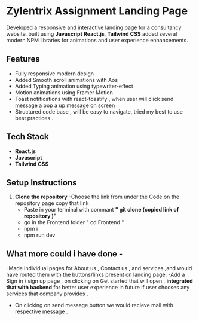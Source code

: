 # Zylentrix Assignment Landing Page

Developed a  responsive and interactive landing page for a consultancy website, built using **Javascript** **React.js**, **Tailwind CSS**
added several modern NPM libraries for animations and user experience enhancements.
## Features

- Fully responsive modern design
- Added Smooth scroll animations with Aos
- Added Typing animation using typewriter-effect
- Motion animations using Framer Motion
- Toast notifications with react-toastify , when user will click send message a pop a up message on screen
- Structured code base , will be easy to navigate, tried my best to use best practices .

## Tech Stack
- **React.js**
- **Javascript**
- **Tailwind CSS**


## Setup Instructions

1. **Clone the repository**
   -Choose the link from under the Code on the repository page copy that link
   - Paste in your terminal with commant **" git clone (copied link of repository )"**
   - go in the Frontend folder " cd Frontend "
   - npm i
   - npm run dev
  
## What more could i have done -
  -Made individual pages for About us , Contact us , and services ,and would have routed them with the buttons/links present on landing page.
  -Add a Sign in / sign up page , on clicking on Get started that will open , **integrated that with backend** for better user experience in future if user chooses any services that company provides .
  - On clicking on send mesaage button we would recieve mail with respective message . 

